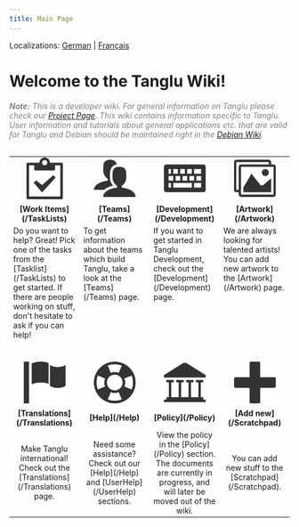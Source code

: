 ```yaml
---
title: Main Page
---
```

Localizations: [German](/home/de) | [Français](/home/fr "wikilink")


Welcome to the Tanglu Wiki!
===========================

<span style="color: grey;">***Note:***
*This is a developer wiki. For general information on Tanglu please check our [Project Page](http://www.tanglu.org). This wiki contains information specific to Tanglu. User information and tutorials about general applications etc. that are valid for Tanglu and Debian should be maintained right in the [Debian Wiki](http://wiki.debian.org).*</span>

<br/>
<table cellpadding="10" style="text-align: center;margin: auto;">
<tbody>
  <tr>
  <td style="width:25%;">
    <img width="75" height="75" src="https://raw.githubusercontent.com/tanglu-org/tanglu-wiki/master/files/stock-images/Clipboard.png" alt="Clipboard">
  </td>
  
  <td style="width:25%;">
    <img width="75" height="75" src="https://raw.githubusercontent.com/tanglu-org/tanglu-wiki/master/files/stock-images/Users.png" alt="Users">
  </td>
  
  <td style="width:25%;">
    <img width="75" height="75" src="https://raw.githubusercontent.com/tanglu-org/tanglu-wiki/master/files/stock-images/Keyboard.png" alt="Keyboard">
  </td>
  
  <td style="width:25%;">
    <img width="75" height="75" src="https://raw.githubusercontent.com/tanglu-org/tanglu-wiki/master/files/stock-images/Images.png" alt="Images">
  </td>
</tr>

<tr>
  <td>
    <b>[Work Items](/TaskLists)</b>
  </td>
  
  <td>
    <b>[Teams](/Teams)</b>
  </td>
  
  <td>
    <b>[Development](/Development)</b>
  </td>
  
  <td>
    <b>[Artwork](/Artwork)</b>
  </td>
</tr>
<tr style="vertical-align:top;text-align:left;">
  <td>
    Do you want to help? Great! Pick one of the tasks from the
    [Tasklist](/TaskLists) to get started.
    If there are people working on stuff, don't hesitate to ask if you
    can help!
  </td>
  
  <td>
    To get information about the teams which build Tanglu, take a look
    at the [Teams](/Teams) page.
  </td>
  
  <td>
    If you want to get started in Tanglu Development, check out the
    [Development](/Development) page.
  </td>

  <td>
    We are always looking for talented artists!
    You can add new artwork to the [Artwork](/Artwork) page.
  </td>
</tr>
<tr>
  <td style="height:30px;" colspan="4"></td>
</tr>

<!-- BEGIN second row -->
<tr>
  <td style="width:25%;">
    <img width="75" height="75" src="https://raw.githubusercontent.com/tanglu-org/tanglu-wiki/master/files/stock-images/Flag.png" alt="Flag">
  </td>

  <td style="width:25%;">
    <img width="75" height="75" src="https://raw.githubusercontent.com/tanglu-org/tanglu-wiki/master/files/stock-images/Lifebuoy.png" alt="Lifebuoy">
  </td>
  
  <td style="width:25%;">
    <img width="75" height="75" src="https://raw.githubusercontent.com/tanglu-org/tanglu-wiki/master/files/stock-images/Library.png" alt="Library">
  </td>
  
  <td style="width:25%;">
    <img width="75" height="75" src="https://raw.githubusercontent.com/tanglu-org/tanglu-wiki/master/files/stock-images/Plus-icon.png" alt="Plus">
  </td>
</tr>
<tr>
  <td>
    <b>[Translations](/Translations)</b>
  </td>
  
  <td>
    <b>[Help](/Help)</b>
  </td>
  
  <td>
    <b>[Policy](/Policy)</b>
  </td>
  
  <td>
    <b>[Add new](/Scratchpad)</b>
  </td>
</tr>
  <td>
    Make Tanglu international! Check out the [Translations](/Translations) page.
  </td>
  
  <td>
    Need some assistance? Check out our [Help](/Help) and [UserHelp](/UserHelp) sections.
  </td>
  
  <td>
    View the policy in the [Policy](/Policy) section.
    The documents are currently in progress, and will later be moved
    out of the wiki.
  </td>
  
  <td>
    You can add new stuff to the [Scratchpad](/Scratchpad).
  </td>
</tr>
</tbody>
</table>
